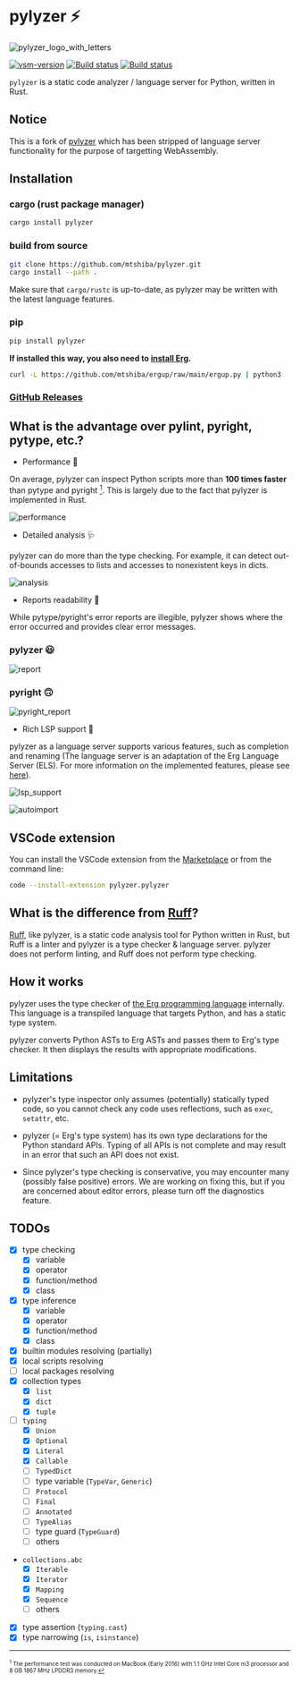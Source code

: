 # pylyzer ⚡

![pylyzer_logo_with_letters](https://raw.githubusercontent.com/mtshiba/pylyzer/main/images/pylyzer-logo-with-letters.png)

<a href="https://marketplace.visualstudio.com/items?itemName=pylyzer.pylyzer" target="_blank" rel="noreferrer noopener nofollow"><img src="https://img.shields.io/visual-studio-marketplace/v/pylyzer.pylyzer?style=flat&amp;label=VS%20Marketplace&amp;logo=visual-studio-code" alt="vsm-version"></a>
<a href="https://github.com/mtshiba/pylyzer/releases"><img alt="Build status" src="https://img.shields.io/github/v/release/mtshiba/pylyzer.svg"></a>
<a href="https://github.com/mtshiba/pylyzer/actions/workflows/rust.yml"><img alt="Build status" src="https://github.com/mtshiba/pylyzer/actions/workflows/rust.yml/badge.svg"></a>

`pylyzer` is a static code analyzer / language server for Python, written in Rust.

## Notice

This is a fork of [pylyzer](https://github.com/mtshiba/pylyzer) which has been stripped of language server functionality
for the purpose of targetting WebAssembly.

## Installation

### cargo (rust package manager)

```bash
cargo install pylyzer
```

### build from source

```bash
git clone https://github.com/mtshiba/pylyzer.git
cargo install --path .
```

Make sure that `cargo/rustc` is up-to-date, as pylyzer may be written with the latest language features.

### pip

```bash
pip install pylyzer
```

**If installed this way, you also need to [install Erg](https://github.com/mtshiba/ergup).**

```bash
curl -L https://github.com/mtshiba/ergup/raw/main/ergup.py | python3
```

### [GitHub Releases](https://github.com/mtshiba/pylyzer/releases/latest)

## What is the advantage over pylint, pyright, pytype, etc.?

- Performance 🌟

On average, pylyzer can inspect Python scripts more than **100 times faster** than pytype and pyright [<sup id="f1">1</sup>](#1). This is largely due to the fact that pylyzer is implemented in Rust.

![performance](https://raw.githubusercontent.com/mtshiba/pylyzer/main/images/performance.png)

- Detailed analysis 🩺

pylyzer can do more than the type checking. For example, it can detect out-of-bounds accesses to lists and accesses to nonexistent keys in dicts.

![analysis](https://raw.githubusercontent.com/mtshiba/pylyzer/main/images/analysis.png)

- Reports readability 📖

While pytype/pyright's error reports are illegible, pylyzer shows where the error occurred and provides clear error messages.

### pylyzer 😃

![report](https://raw.githubusercontent.com/mtshiba/pylyzer/main/images/report.png)

### pyright 🙃

![pyright_report](https://raw.githubusercontent.com/mtshiba/pylyzer/main/images/pyright_report.png)

- Rich LSP support 📝

pylyzer as a language server supports various features, such as completion and renaming (The language server is an adaptation of the Erg Language Server (ELS). For more information on the implemented features, please see [here](https://github.com/erg-lang/erg/tree/main/crates/els#readme)).

![lsp_support](https://raw.githubusercontent.com/mtshiba/pylyzer/main/images/lsp_support.png)

![autoimport](https://raw.githubusercontent.com/mtshiba/pylyzer/main/images/autoimport.gif)

## VSCode extension

You can install the VSCode extension from the [Marketplace](https://marketplace.visualstudio.com/items?itemName=pylyzer.pylyzer) or from the command line:

```sh
code --install-extension pylyzer.pylyzer
```

## What is the difference from [Ruff](https://github.com/charliermarsh/ruff)?

[Ruff](https://github.com/charliermarsh/ruff), like pylyzer, is a static code analysis tool for Python written in Rust, but Ruff is a linter and pylyzer is a type checker & language server.
pylyzer does not perform linting, and Ruff does not perform type checking.

## How it works

pylyzer uses the type checker of [the Erg programming language](https://erg-lang.org) internally.
This language is a transpiled language that targets Python, and has a static type system.

pylyzer converts Python ASTs to Erg ASTs and passes them to Erg's type checker. It then displays the results with appropriate modifications.

## Limitations

- pylyzer's type inspector only assumes (potentially) statically typed code, so you cannot check any code uses reflections, such as `exec`, `setattr`, etc.

- pylyzer (= Erg's type system) has its own type declarations for the Python standard APIs. Typing of all APIs is not complete and may result in an error that such an API does not exist.

- Since pylyzer's type checking is conservative, you may encounter many (possibly false positive) errors. We are working on fixing this, but if you are concerned about editor errors, please turn off the diagnostics feature.

## TODOs

- [x] type checking
  - [x] variable
  - [x] operator
  - [x] function/method
  - [x] class
- [x] type inference
  - [x] variable
  - [x] operator
  - [x] function/method
  - [x] class
- [x] builtin modules resolving (partially)
- [x] local scripts resolving
- [ ] local packages resolving
- [x] collection types
  - [x] `list`
  - [x] `dict`
  - [x] `tuple`
- [ ] `typing`
  - [x] `Union`
  - [x] `Optional`
  - [x] `Literal`
  - [x] `Callable`
  - [ ] `TypedDict`
  - [ ] type variable (`TypeVar`, `Generic`)
  - [ ] `Protocol`
  - [ ] `Final`
  - [ ] `Annotated`
  - [ ] `TypeAlias`
  - [ ] type guard (`TypeGuard`)
  - [ ] others
- `collections.abc`
  - [x] `Iterable`
  - [x] `Iterator`
  - [x] `Mapping`
  - [x] `Sequence`
  - [ ] others
- [x] type assertion (`typing.cast`)
- [x] type narrowing (`is`, `isinstance`)

---

<span id="1" style="font-size:x-small"><sup>1</sup> The performance test was conducted on MacBook (Early 2016) with 1.1 GHz Intel Core m3 processor and 8 GB 1867 MHz LPDDR3 memory.[↩](#f1)</span>
